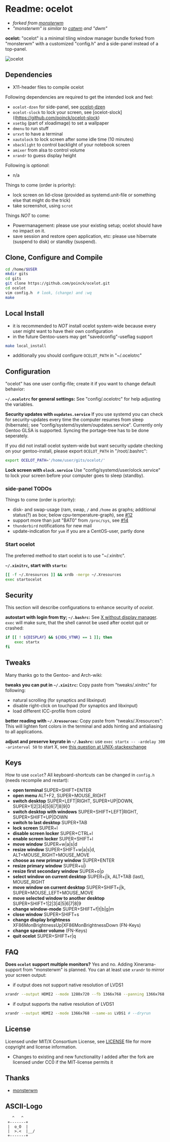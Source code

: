 # Readme: ocelot
- *forked from [monsterwm](https://github.com/c00kiemon5ter/monsterwm)*
- *"monsterwm" is similar to [catwm](https://github.com/pyknite/catwm) and "dwm"*

**ocelot:**
"ocelot" is a minimal tiling window manager bundle forked from "monsterwm" with a customized "config.h" and a side-panel instead of a top-panel.

![ocelot](/ocelot.png)

## Dependencies
- X11-header files to compile ocelot

Following dependencies are required to get the intended look and feel:
- `ocelot-dzen` for side-panel, see [ocelot-dzen](https://github.com/poinck/ocelot-dzen)
- `ocelot-slock` to lock your screen, see [ocelot-slock]((https://github.com/poinck/ocelot-slock)
- `xsetbg` (part of xloadimage) to set a wallpaper
- `dmenu` to run stuff
- `urxvt` to have a terminal
- `xautolock` to lock screen after some idle time (10 minutes)
- `xbacklight` to control backlight of your notebook screen
- `amixer` from alsa to control volume
- `xrandr` to guess display height

Following is *optional*:
- n/a

Things to come (order is priority):
- lock screen on lid-close (provided as systemd.unit-file or something else that might do the trick)
- take screenshot, using `scrot`

Things *NOT* to come:
- Powermanagement: please use your existing setup; ocelot should have no impact on it.
- save session and restore open application, etc: please use hibernate (suspend to disk) or standby (suspend).

## Clone, Configure and Compile
```.sh
cd /home/$USER
mkdir gits
cd gits
git clone https://github.com/poinck/ocelot.git
cd ocelot
vim config.h  # look, (change) and :wq
make
```

## Local Install
- it is recommended to *NOT* install ocelot system-wide because every user might want to have their own configuration
- in the future Gentoo-users may get "savedconfig"-useflag support
```.sh
make local_install
```
- additionally you should configure `OCELOT_PATH` in "~/.ocelotrc"

## Configuration
"ocelot" has one user config-file; create it if you want to change default
behavior:

**`~/.ocelotrc` for general settings:**
See "config/.ocelotrc" for help adjusting the variables.

**Security updates with `oupdates.service`**
If you use systemd you can check for security-updates every time the computer resumes from sleep (hibernate); see "config/systemd/system/oupdates.service". Currently only Gentoo GLSA is supported. Syncing the portage-tree has to be done seperately.

If you did not install ocelot system-wide but want security update checking on your gentoo-install, please export `OCELOT_PATH` in "/root/.bashrc":
```.sh
export OCELOT_PATH='/home/user/gits/ocelot/'
```

**Lock screen with `olock.service`**
Use "config/systemd/user/olock.service" to lock your screen before your computer goes to sleep (standby).

### side-panel TODOs
Things to come (order is priority):
- disk- and swap-usage (ram, swap, `/` and `/home` as graphs; additional status(?) as box; below cpu-temperature-graph), see [#12](https://github.com/poinck/ocelot/issues/12)
- support more than just "BAT0" from `/proc/sys`, see [#14](https://github.com/poinck/ocelot/issues/14)
- `thunderbird` notifications for new mail
- update-indication for `yum` if you are a CentOS-user, partly done

### Start ocelot
The preferred method to start ocelot is to use "~/.xinitrc".

**`~/.xinitrc`, start with `startx`:**
```.sh
[[ -f ~/.Xresources ]] && xrdb -merge ~/.Xresources
exec startocelot
```

## Security
This section will describe configurations to enhance security of *ocelot*.

**autostart with login from tty; `~/.bashrc`:**
See [X without display manager](https://wiki.gentoo.org/wiki/X_without_Display_Manager#systemd). `exec` will make sure, that the shell cannot be used after ocelot quit or crashed:
```.sh
if [[ ! ${DISPLAY} && ${XDG_VTNR} == 1 ]]; then
    exec startx
fi
```

## Tweaks
Many thanks go to the Gentoo- and Arch-wiki:

**tweaks you can put in `~/.xinitrc`:**
Copy paste from "tweaks/.xinitrc" for following:
- natural scrolling (for synaptics and libxinput)
- disable right-click on touchpad (for synaptics and libxinput)
- load different ICC-profile from colord

**better reading with `~/.Xresources`:**
Copy paste from "tweaks/.Xresources": This will lighten font colors in the terminal and adds hinting and antialiasing to all applications.

**adjust and preserve keyrate in `~/.bashrc`:**
use `exec startx -- -ardelay 300 -arinterval 50` to start X, see [this question at UNIX-stackexchange](http://unix.stackexchange.com/questions/85504/setting-repeat-rate-of-usb-keyboard-automatically)

## Keys
How to use `ocelot`? All keyboard-shortcuts can be changed in `config.h` (needs recompile and restart):

- **open terminal** SUPER+SHIFT+ENTER
- **open menu** ALT+F2, SUPER+MOUSE_RIGHT
- **switch desktop** SUPER+LEFT|RIGHT, SUPER+UP|DOWN, SUPER+1|2|3|4|5|6|7|8|9|0
- **switch desktop with windows** SUPER+SHIFT+LEFT|RIGHT, SUPER+SHIFT+UP|DOWN
- **switch to last desktop** SUPER+TAB
- **lock screen** SUPER+l
- **disable screen locker** SUPER+CTRL+l
- **enable screen locker** SUPER+SHIFT+l
- **move window** SUPER+w|a|s|d
- **resize window** SUPER+SHIFT+w|a|s|d, ALT+MOUSE_RIGHT+MOUSE_MOVE
- **choose as new primary window** SUPER+ENTER
- **resize primary window** SUPER+u|i
- **resize first secondary window** SUPER+o|p
- **select window on current desktop** SUPER+j|k, ALT+TAB (last), MOUSE_RIGHT
- **move window on current desktop** SUPER+SHIFT+j|k, SUPER+MOUSE_LEFT+MOUSE_MOVE
- **move selected window to another desktop** SUPER+SHIFT+1|2|3|4|5|6|7|8|9
- **change window-mode** SUPER+SHIFT+f|t|b|g|m
- **close window** SUPER+SHIFT+s
- **change display brightness** XF86MonBrightnessUp|XF86MonBrightnessDown (FN-Keys)
- **change speaker volume** (FN-Keys)
- **quit ocelot** SUPER+SHIFT+r|q

## FAQ

**Does `ocelot` support multiple monitors?**
Yes and no. Adding Xinerama-support from "monsterwm" is planned. You can at least use `xrandr` to mirror your screen output:
- if output does not support native resolution of LVDS1
```.sh
xrandr --output HDMI2 --mode 1280x720 --fb 1366x768 --panning 1366x768 --same-as LVDS1 # --dryrun
```
- if output supports the native resolution of LVDS1
```.sh
xrandr --output HDMI2 --mode 1366x768 --same-as LVDS1 # --dryrun
```

## License
Licensed under MIT/X Consortium License, see [LICENSE][law] file for more
copyright and license information.
- Changes to existing and new functionality I added after the fork are licensed under CC0 if the MIT-license permits it

  [law]: https://raw.github.com/c00kiemon5ter/monsterwm/master/LICENSE

## Thanks
- [monsterwm](https://github.com/c00kiemon5ter/monsterwm)

## ASCII-Logo
```
   ^   ^
 +-------+
 |  o_O  |
 |  >.<  |__/
 +-------+
```

